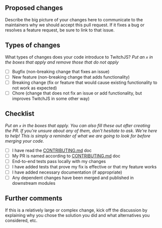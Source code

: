 ## Proposed changes

Describe the big picture of your changes here to communicate to the maintainers
why we should accept this pull request. If it fixes a bug or resolves a feature
request, be sure to link to that issue.

## Types of changes

What types of changes does your code introduce to TwitchJS? _Put an `x` in the
boxes that apply and remove those that do not apply_

* [ ] Bugfix (non-breaking change that fixes an issue)
* [ ] New feature (non-breaking change that adds functionality)
* [ ] Breaking change (fix or feature that would cause existing functionality to
      not work as expected)
* [ ] Chore (change that does not fix an issue or add functionality, but
      improves TwitchJS in some other way)

## Checklist

_Put an `x` in the boxes that apply. You can also fill these out after creating
the PR. If you're unsure about any of them, don't hesitate to ask. We're here to
help! This is simply a reminder of what we are going to look for before merging
your code._

* [ ] I have read the
      [CONTRIBUTING.md](https://github.com/twitch-devs/twitch-js/blob/master/CONTRIBUTING.md)
      doc
* [ ] My PR is named according to
      [CONTRIBUTING.md](https://github.com/twitch-devs/twitch-js/blob/master/CONTRIBUTING.md)
      doc
* [ ] End-to-end tests pass locally with my changes
* [ ] I have added tests that prove my fix is effective or that my feature works
* [ ] I have added necessary documentation (if appropriate)
* [ ] Any dependent changes have been merged and published in downstream modules

## Further comments

If this is a relatively large or complex change, kick off the discussion by
explaining why you chose the solution you did and what alternatives you
considered, etc.
